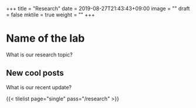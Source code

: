 +++
title =  "Research"
date = 2019-08-27T21:43:43+09:00
image = ""
draft = false
mktile = true
weight = ""
+++

# Name of the lab

What is our research topic?

## New cool posts

What is our recent update?

{{< tilelist page="single" pass="/research" >}}
